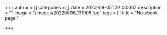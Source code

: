 +++
author = []
categories = []
date = 2022-08-05T22:00:00Z
description = ""
image = "/images/20220806_131908.jpg"
tags = []
title = "Notebook page!"

+++
